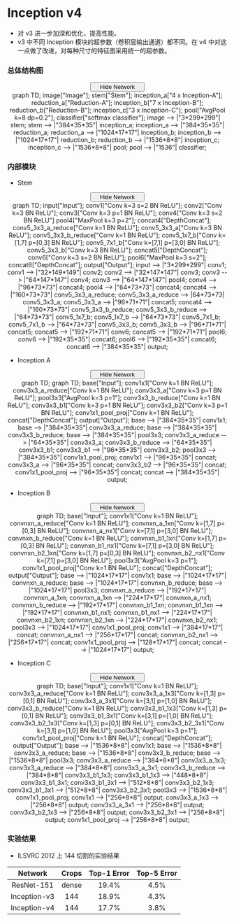 # Inception v4

- 对 v3 进一步加深和优化，提高性能。
- v3 中不同 Inception 模块的超参数（卷积层输出通道）都不同。在 v4 中对这一点做了改进，对每种尺寸的特征图采用统一的超参数。

### 总体结构图

<script type="text/javascript" src="../js/mermaid.js"></script>
<script type="text/javascript">
mermaid.initialize({startOnLoad:true});
</script>
<script type="text/javascript">
var is_show = true;
function ClickShowButton1()
{
    if (is_show == false)
    {
        document.getElementById('inception-v4-graph').style.display = "block";
        document.getElementById('show-button-inception-v4').innerHTML = "<span id=\"button-left\"><i class=\"demo-icon icon-sitemap\"></i> Hide Network</span><span id=\"button-right\"><i class=\"demo-icon icon-down-open\"></i></span></button></center></center>";
        is_show = true;
    }
    else
    {
        document.getElementById('inception-v4-graph').style.display = "none";
        document.getElementById('show-button-inception-v4').innerHTML = "<span id=\"button-left\"><i class=\"demo-icon icon-sitemap\"></i> Show Network</span><span id=\"button-right\"><i class=\"demo-icon icon-down-open\"></i></span></button></center></center>";
        is_show = false;
    }
}
</script>
<center><button class="button show" id="show-button-inception-v4" onclick="ClickShowButton1()">
<span id="button-left">
<i class="demo-icon icon-sitemap"></i> Hide Network
</span>
<span id="button-right">
<i class="demo-icon icon-down-open"></i>
</span></button></center>
<center>
<div class="mermaid" id="inception-v4-graph" style="display: block">
graph TD;
image["Image"];
stem["Stem"];
inception_a["4 x Inception-A"];
reduction_a["Reduction-A"];
inception_b["7 x Inception-B"];
reduction_b["Reduction-B"];
inception_c["3 x Inception-C"];
pool["AvgPool k=8 dp=0.2"];
classifier["softmax classifier"];
image --> |"3*299*299"| stem;
stem --> |"384*35*35"| inception_a;
inception_a --> |"384*35*35"| reduction_a;
reduction_a --> |"1024*17*17"| inception_b;
inception_b --> |"1024*17*17"| reduction_b;
reduction_b --> |"1536*8*8"| inception_c;
inception_c --> |"1536*8*8"| pool;
pool --> |"1536"| classifier;
</div>
</center>

### 内部模块

- Stem

<script type="text/javascript" src="../js/mermaid.js"></script>
<script type="text/javascript">
mermaid.initialize({startOnLoad:true});
</script>
<script type="text/javascript">
var is_show = true;
function ClickShowButton1()
{
    if (is_show == false)
    {
        document.getElementById('stem-graph').style.display = "block";
        document.getElementById('show-button-stem').innerHTML = "<span id=\"button-left\"><i class=\"demo-icon icon-sitemap\"></i> Hide Network</span><span id=\"button-right\"><i class=\"demo-icon icon-down-open\"></i></span></button></center></center>";
        is_show = true;
    }
    else
    {
        document.getElementById('stem-graph').style.display = "none";
        document.getElementById('show-button-stem').innerHTML = "<span id=\"button-left\"><i class=\"demo-icon icon-sitemap\"></i> Show Network</span><span id=\"button-right\"><i class=\"demo-icon icon-down-open\"></i></span></button></center></center>";
        is_show = false;
    }
}
</script>
<center><button class="button show" id="show-button-stem" onclick="ClickShowButton1()">
<span id="button-left">
<i class="demo-icon icon-sitemap"></i> Hide Network
</span>
<span id="button-right">
<i class="demo-icon icon-down-open"></i>
</span></button></center>
<center>
<div class="mermaid" id="stem-graph" style="display: block">
graph TD;
input["Input"];
conv1["Conv k=3 s=2 BN ReLU"];
conv2["Conv k=3 BN ReLU"];
conv3["Conv k=3 p=1 BN ReLU"];
conv4["Conv k=3 s=2 BN ReLU"]
pool4["MaxPool k=3 p=2"];
concat4["DepthConcat"];
conv5_3x3_a_reduce["Conv k=1 BN ReLU"];
conv5_3x3_a["Conv k=3 BN ReLU"];
conv5_3x3_b_reduce["Conv k=1 BN ReLU"];
conv5_1x7_b["Conv k=[1,7] p=[0,3] BN ReLU"];
conv5_7x1_b["Conv k=[7,1] p=[3,0] BN ReLU"];
conv5_3x3_b["Conv k=3 BN ReLU"];
concat5["DepthConcat"];
conv6["Conv k=3 s=2 BN ReLU"];
pool6["MaxPool k=3 s=2"];
concat6["DepthConcat"];
output["Output"];
input --> |"3*299*299"| conv1;
conv1 --> |"32*149*149"| conv2;
conv2 --> |"32*147*147"| conv3;
conv3 --> |"64*147*147"| conv4;
conv3 --> |"64*147*147"| pool4;
conv4 --> |"96*73*73"| concat4;
pool4 --> |"64*73*73"| concat4;
concat4 --> |"160*73*73"| conv5_3x3_a_reduce;
conv5_3x3_a_reduce --> |64*73*73| conv5_3x3_a;
conv5_3x3_a --> |"96*71*71"| concat5;
concat4 --> |"160*73*73"| conv5_3x3_b_reduce;
conv5_3x3_b_reduce --> |"64*73*73"| conv5_1x7_b;
conv5_1x7_b --> |"64*73*73"| conv5_7x1_b;
conv5_7x1_b --> |"64*73*73"| conv5_3x3_b;
conv5_3x3_b --> |"96*71*71"| concat5;
concat5 --> |"192*71*71"| conv6;
concat5 --> |"192*71*71"| pool6;
conv6 --> |"192*35*35"| concat6;
pool6 --> |"192*35*35"| concat6;
concat6 --> |"384*35*35"| output;
</div>
</center>

- Inception A

<script type="text/javascript" src="../js/mermaid.js"></script>
<script type="text/javascript">
mermaid.initialize({startOnLoad:true});
</script>
<script type="text/javascript">
var is_show = true;
function ClickShowButtonA()
{
    if (is_show == false)
    {
        document.getElementById('inception-a-graph').style.display = "block";
        document.getElementById('show-button-inception-a').innerHTML = "<span id=\"button-left\"><i class=\"demo-icon icon-sitemap\"></i> Hide Network</span><span id=\"button-right\"><i class=\"demo-icon icon-down-open\"></i></span></button></center></center>";
        is_show = true;
    }
    else
    {
        document.getElementById('inception-a-graph').style.display = "none";
        document.getElementById('show-button-inception-a').innerHTML = "<span id=\"button-left\"><i class=\"demo-icon icon-sitemap\"></i> Show Network</span><span id=\"button-right\"><i class=\"demo-icon icon-down-open\"></i></span></button></center></center>";
        is_show = false;
    }
}
</script>
<center><button class="button show" id="show-button-inception-a" onclick="ClickShowButtonA()">
<span id="button-left">
<i class="demo-icon icon-sitemap"></i> Hide Network
</span>
<span id="button-right">
<i class="demo-icon icon-down-open"></i>
</span></button></center>
<center>
<div class="mermaid" id="inception-a-graph" style="display: block">
graph TD;
graph TD;
base["Input"];
conv1x1["Conv k=1 BN ReLU"];
conv3x3_a_reduce["Conv k=1 BN ReLU"];
conv3x3_a["Conv k=3 p=1 BN ReLU"];
pool3x3["AvgPool k=3 p=1"];
conv3x3_b_reduce["Conv k=1 BN ReLU"];
conv3x3_b1["Conv k=3 p=1 BN ReLU"];
conv3x3_b2["Conv k=3 p=1 BN ReLU"];
conv1x1_pool_proj["Conv k=1 BN ReLU"];
concat["DepthConcat"];
output["Output"];
base --> |"384*35*35"| conv1x1;
base --> |"384*35*35"| conv3x3_a_reduce;
base --> |"384*35*35"| conv3x3_b_reduce;
base --> |"384*35*35"| pool3x3;
conv3x3_a_reduce --> |"64*35*35"| conv3x3_a;
conv3x3_b_reduce --> |"64*35*35"| conv3x3_b1;
conv3x3_b1 --> |"96*35*35"| conv3x3_b2;
pool3x3 --> |"384*35*35"| conv1x1_pool_proj;
conv1x1 --> |"96*35*35"| concat;
conv3x3_a --> |"96*35*35"| concat;
conv3x3_b2 --> |"96*35*35"| concat;
conv1x1_pool_proj --> |"96*35*35"| concat;
concat --> |"384*35*35"| output;
</div>
</center>

- Inception B

<script type="text/javascript" src="../js/mermaid.js"></script>
<script type="text/javascript">
mermaid.initialize({startOnLoad:true});
</script>
<script type="text/javascript">
var is_show = true;
function ClickShowButtonB()
{
    if (is_show == false)
    {
        document.getElementById('inception-b-graph').style.display = "block";
        document.getElementById('show-button-inception-b').innerHTML = "<span id=\"button-left\"><i class=\"demo-icon icon-sitemap\"></i> Hide Network</span><span id=\"button-right\"><i class=\"demo-icon icon-down-open\"></i></span></button></center></center>";
        is_show = true;
    }
    else
    {
        document.getElementById('inception-b-graph').style.display = "none";
        document.getElementById('show-button-inception-b').innerHTML = "<span id=\"button-left\"><i class=\"demo-icon icon-sitemap\"></i> Show Network</span><span id=\"button-right\"><i class=\"demo-icon icon-down-open\"></i></span></button></center></center>";
        is_show = false;
    }
}
</script>
<center><button class="button show" id="show-button-inception-b" onclick="ClickShowButtonB()">
<span id="button-left">
<i class="demo-icon icon-sitemap"></i> Hide Network
</span>
<span id="button-right">
<i class="demo-icon icon-down-open"></i>
</span></button></center>
<center>
<div class="mermaid" id="inception-b-graph" style="display: block">
graph TD;
base["Input"];
conv1x1["Conv k=1 BN ReLU"];
convnxn_a_reduce["Conv k=1 BN ReLU"];
convnxn_a_1xn["Conv k=[1,7] p=[0,3] BN ReLU"];
convnxn_a_nx1["Conv k=[7,1] p=[3,0] BN ReLU"];
convnxn_b_reduce["Conv k=1 BN ReLU"];
convnxn_b1_1xn["Conv k=[1,7] p=[0,3] BN ReLU"];
convnxn_b1_nx1["Conv k=[7,1] p=[3,0] BN ReLU"];
convnxn_b2_1xn["Conv k=[1,7] p=[0,3] BN ReLU"];
convnxn_b2_nx1["Conv k=[7,1] p=[3,0] BN ReLU"];
pool3x3["AvgPool k=3 p=1"];
conv1x1_pool_proj["Conv k=1 BN ReLU"];
concat["DepthConcat"];
output["Output"];
base --> |"1024*17*17"| conv1x1;
base --> |"1024*17*17"| convnxn_a_reduce;
base --> |"1024*17*17"| convnxn_b_reduce;
base --> |"1024*17*17"| pool3x3;
convnxn_a_reduce --> |"192*17*17"| convnxn_a_1xn;
convnxn_a_1xn --> |"224*17*17"| convnxn_a_nx1;
convnxn_b_reduce --> |"192*17*17"| convnxn_b1_1xn;
convnxn_b1_1xn --> |"192*17*17"| convnxn_b1_nx1;
convnxn_b1_nx1 --> |"224*17*17"| convnxn_b2_1xn;
convnxn_b2_1xn --> |"224*17*17"| convnxn_b2_nx1;
pool3x3 --> |"1024*17*17"| conv1x1_pool_proj;
conv1x1 --> |"384*17*17"| concat;
convnxn_a_nx1 --> |"256*17*17"| concat;
convnxn_b2_nx1 --> |"256*17*17"| concat;
conv1x1_pool_proj --> |"128*17*17"| concat;
concat --> |"1024*17*17"| output;
</div>
</center>

- Inception C

<script type="text/javascript" src="../js/mermaid.js"></script>
<script type="text/javascript">
mermaid.initialize({startOnLoad:true});
</script>
<script type="text/javascript">
var is_show = true;
function ClickShowButtonC()
{
    if (is_show == false)
    {
        document.getElementById('inception-c-graph').style.display = "block";
        document.getElementById('show-button-inception-c').innerHTML = "<span id=\"button-left\"><i class=\"demo-icon icon-sitemap\"></i> Hide Network</span><span id=\"button-right\"><i class=\"demo-icon icon-down-open\"></i></span></button></center></center>";
        is_show = true;
    }
    else
    {
        document.getElementById('inception-c-graph').style.display = "none";
        document.getElementById('show-button-inception-c').innerHTML = "<span id=\"button-left\"><i class=\"demo-icon icon-sitemap\"></i> Show Network</span><span id=\"button-right\"><i class=\"demo-icon icon-down-open\"></i></span></button></center></center>";
        is_show = false;
    }
}
</script>
<center><button class="button show" id="show-button-inception-c" onclick="ClickShowButtonC()">
<span id="button-left">
<i class="demo-icon icon-sitemap"></i> Hide Network
</span>
<span id="button-right">
<i class="demo-icon icon-down-open"></i>
</span></button></center>
<center>
<div class="mermaid" id="inception-c-graph" style="display: block">
graph TD;
base["Input"];
conv1x1["Conv k=1 BN ReLU"];
conv3x3_a_reduce["Conv k=1 BN ReLU"];
conv3x3_a_1x3["Conv k=[1,3] p=[0,1] BN ReLU"];
conv3x3_a_3x1["Conv k=[3,1] p=[1,0] BN ReLU"];
conv3x3_b_reduce["Conv k=1 BN ReLU"];
conv3x3_b1_1x3["Conv k=[1,3] p=[0,1] BN ReLU"];
conv3x3_b1_3x1["Conv k=[3,1] p=[1,0] BN ReLU"];
conv3x3_b2_1x3["Conv k=[1,3] p=[0,1] BN ReLU"];
conv3x3_b2_3x1["Conv k=[3,1] p=[1,0] BN ReLU"];
pool3x3["AvgPool k=3 p=1"];
conv1x1_pool_proj["Conv k=1 BN ReLU"];
concat["DepthConcat"];
output["Output"];
base --> |"1536*8*8"| conv1x1;
base --> |"1536*8*8"| conv3x3_a_reduce;
base --> |"1536*8*8"| conv3x3_b_reduce;
base --> |"1536*8*8"| pool3x3;
conv3x3_a_reduce --> |"384*8*8"| conv3x3_a_1x3;
conv3x3_a_reduce --> |"384*8*8"| conv3x3_a_3x1;
conv3x3_b_reduce --> |"384*8*8"| conv3x3_b1_1x3;
conv3x3_b1_1x3 --> |"448*8*8"| conv3x3_b1_3x1;
conv3x3_b1_3x1 --> |"512*8*8"| conv3x3_b2_1x3;
conv3x3_b1_3x1 --> |"512*8*8"| conv3x3_b2_3x1;
pool3x3 --> |"1536*8*8"| conv1x1_pool_proj;
conv1x1 --> |"256*8*8"| output;
conv3x3_a_1x3 --> |"256*8*8"| output;
conv3x3_a_3x1 --> |"256*8*8"| output;
conv3x3_b2_1x3 --> |"256*8*8"| output;
conv3x3_b2_3x1 --> |"256*8*8"| output;
conv1x1_pool_proj --> |"256*8*8"| output;
</div>
</center>

### 实验结果

- ILSVRC 2012 上 144 切割的实验结果

|Network|Crops|Top-1 Error |Top-5 Error|
|:-:|:-:|:-:|:-:|
|ResNet-151|dense|19.4%|4.5%|
|Inception-v3|144|18.9%|4.3%|
|Inception-v4|144|17.7%|3.8%|